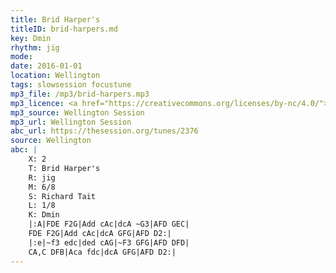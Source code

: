 ```yaml
---
title: Brid Harper's
titleID: brid-harpers.md
key: Dmin
rhythm: jig
mode:
date: 2016-01-01
location: Wellington
tags: slowsession focustune
mp3_file: /mp3/brid-harpers.mp3
mp3_licence: <a href="https://creativecommons.org/licenses/by-nc/4.0/">CC-BY-NC-4.0</a>
mp3_source: Wellington Session
mp3_url: Wellington Session
abc_url: https://thesession.org/tunes/2376
source: Wellington
abc: |
    X: 2
    T: Brid Harper's
    R: jig
    M: 6/8
    S: Richard Tait
    L: 1/8
    K: Dmin
    |:A|FDE F2G|Add cAc|dcA ~G3|AFD GEC|
    FDE F2G|Add cAc|dcA GFG|AFD D2:|
    |:e|~f3 edc|ded cAG|~F3 GFG|AFD DFD|
    CA,C DFB|Aca fdc|dcA GFG|AFD D2:|    
---
```

